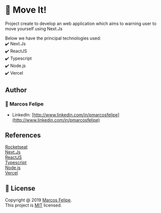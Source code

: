 # :runner: Move It!

Project create to develop an web application which aims to warning user to move yourself using Next.Js

Below we have the principal technologies used: <br>
:heavy_check_mark: Next.Js <br>
:heavy_check_mark: ReactJS <br>
:heavy_check_mark: Typescript <br>
:heavy_check_mark: Node.js <br>
:heavy_check_mark: Vercel <br>

## Author

### :bust_in_silhouette: Marcos Felipe

- LinkedIn: [http://www.linkedin.com/in/pmarcosfelipe](http://www.linkedin.com/in/pmarcosfelipe)

## References

[Rocketseat](https://rocketseat.com.br/)<br>
[Next.Js](https://nextjs.org//)<br>
[ReactJS](https://pt-br.reactjs.org/)<br>
[Typescript](https://www.typescriptlang.org/)<br>
[Node.js](https://nodejs.org/en/)<br>
[Vercel](https://vercel.com/)<br>

## :pencil: License

Copyright @ 2019 [Marcos Felipe](http://www.linkedin.com/in/pmarcosfelipe).<br>
This project is [MIT](https://choosealicense.com/licenses/mit/) licensed.
